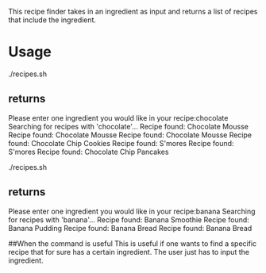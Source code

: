 This recipe finder takes in an ingredient as input and returns a list of recipes that include the ingredient.

# Usage
./recipes.sh
## returns
Please enter one ingredient you would like in your recipe:chocolate
Searching for recipes with 'chocolate'...
Recipe found: Chocolate Mousse
Recipe found: Chocolate Mousse
Recipe found: Chocolate Mousse
Recipe found: Chocolate Chip Cookies
Recipe found: S'mores
Recipe found: S'mores
Recipe found: Chocolate Chip Pancakes

./recipes.sh
## returns
Please enter one ingredient you would like in your recipe:banana
Searching for recipes with 'banana'...
Recipe found: Banana Smoothie
Recipe found: Banana Pudding
Recipe found: Banana Bread
Recipe found: Banana Bread

##When the command is useful
This is useful if one wants to find a specific recipe that for sure has a certain ingredient.
The user just has to input the ingredient.
